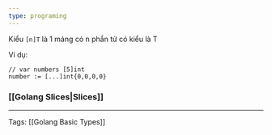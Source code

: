 ```yaml
---
type: programing 
---
```

Kiểu `[n]T` là 1 mảng có n phần tử có kiểu là T

Ví dụ: 
```
// var numbers [5]int
number := [...]int{0,0,0,0}
```

### [[Golang Slices|Slices]]


---
Tags:  [[Golang Basic Types]]